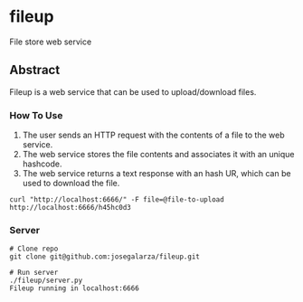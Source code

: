 # fileup

File store web service

## Abstract

Fileup is a web service that can be used to upload/download files.

### How To Use

1. The user sends an HTTP request with the contents of a file to the web service.
2. The web service stores the file contents and associates it with an unique hashcode.
3. The web service returns a text response with an hash UR, which can be used to download the file.

```
curl "http://localhost:6666/" -F file=@file-to-upload
http://localhost:6666/h45hc0d3
```

### Server

```
# Clone repo
git clone git@github.com:josegalarza/fileup.git

# Run server
./fileup/server.py
Fileup running in localhost:6666
```
